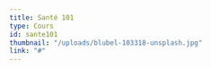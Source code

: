 ```yaml
---
title: Santé 101
type: Cours
id: sante101
thumbnail: "/uploads/blubel-103318-unsplash.jpg"
link: "#"
---
```

